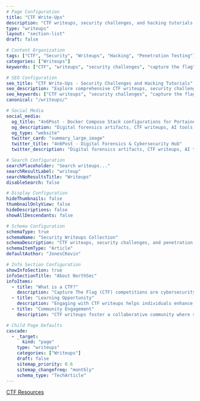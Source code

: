 ```yaml
---
# Page Configuration
title: "CTF Write-Ups"
description: "CTF writeups, security challenges, and hacking tutorials."
type: "writeups"
layout: "section-list"
draft: false

# Content Organization
tags: ["CTF", "Security", "Writeups", "Hacking", "Penetration Testing"]
categories: ["Writeups"]
keywords: ["CTF", "writeups", "security challenges", "capture the flag", "hacking tutorials", "penetration testing", "cybersecurity", "DFIR", "forensics"]

# SEO Configuration
seo_title: "CTF Write-Ups - Security Challenges and Hacking Tutorials"
seo_description: "Explore comprehensive CTF writeups, security challenges, and penetration testing tutorials for cybersecurity professionals and enthusiasts."
seo_keywords: ["CTF writeups", "security challenges", "capture the flag", "hacking tutorials", "penetration testing", "cybersecurity", "DFIR", "forensics"]
canonical: "/writeups/"

# Social Media
social_media:
  og_title: "4n6Post - Docker Compose Stack configurations for Portainers"
  og_description: "Digital forensics artifacts, CTF writeups, AI tools, and Docker configurations for cybersecurity professionals."
  og_type: "website"
  twitter_card: "summary_large_image"
  twitter_title: "4n6Post - Digital Forensics & Cybersecurity Hub"
  twitter_description: "Digital forensics artifacts, CTF writeups, AI tools, and Docker configurations for cybersecurity professionals."

# Search Configuration
searchPlaceholder: "Search writeups..."
searchResultLabel: "writeup"
searchNoResultsTitle: "Writeups"
disableSearch: false

# Display Configuration
hideThumbnails: false
thumbnailOnlyView: false
hideDescriptions: false
showAllDescendants: false

# Schema Configuration
schemaType: true
schemaName: "Security Writeups Collection"
schemaDescription: "CTF writeups, security challenges, and penetration testing tutorials"
schemaItemType: "Article"
defaultAuthor: "JonesCKevin"

# Info Section Configuration
showInfoSection: true
infoSectionTitle: "About NorthSec"
infoItems:
  - title: "What is a CTF?"
    description: "Capture The Flag (CTF) competitions are cybersecurity contests where participants solve security-related challenges to earn points. They cover various topics such as web security, cryptography, reverse engineering, and forensics."
  - title: "Learning Opportunity"
    description: "Engaging with CTF writeups helps individuals enhance their cybersecurity skills and gain practical experience in solving real-world security problems."
  - title: "Community Engagement"
    description: "CTF writeups foster a collaborative community where security professionals and enthusiasts share knowledge and learn from each other's experiences."

# Child Page Defaults
cascade:
  - _target:
      kind: "page"
    type: "writeups"
    categories: ["Writeups"]
    draft: false
    sitemap_priority: 0.6
    sitemap_changefreq: "monthly"
    schema_type: "TechArticle"
---
```


[CTF Resources](resources)
